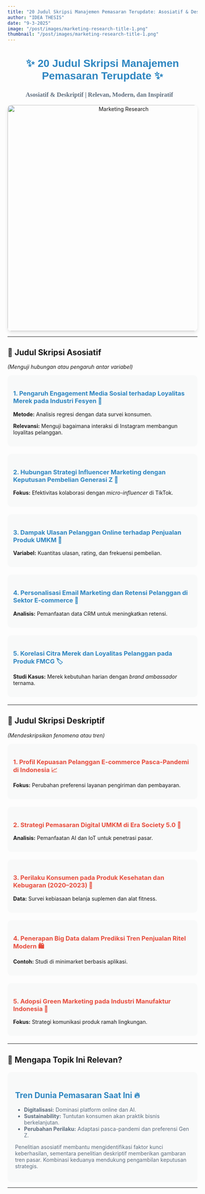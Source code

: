 ```yaml
---
title: "20 Judul Skripsi Manajemen Pemasaran Terupdate: Asosiatif & Deskriptif"
author: "IDEA THESIS"
date: "9-3-2025"
image: "/post/images/marketing-research-title-1.png"
thumbnail: "/post/images/marketing-research-title-1.png"
---
```


<div align="center">
  <h1 style="color: #2E86C1; font-family: 'Arial', sans-serif;">✨ 20 Judul Skripsi Manajemen Pemasaran Terupdate ✨</h1>
  <h3 style="color: #5D6D7E; font-family: 'Georgia', serif;">Asosiatif & Deskriptif | Relevan, Modern, dan Inspiratif 🚀</h3>
  <img src="/post/images/marketing-research.png" alt="Marketing Research" width="600" style="border-radius: 10px; box-shadow: 0 4px 8px rgba(0, 0, 0, 0.1);" />
</div>

---

## 📌 **Judul Skripsi Asosiatif**  
*(Menguji hubungan atau pengaruh antar variabel)*  

<div style="background-color: #F8F9F9; padding: 15px; border-radius: 10px; margin-bottom: 20px;">
  <h3 style="color: #2E86C1;">1. Pengaruh Engagement Media Sosial terhadap Loyalitas Merek pada Industri Fesyen 👗</h3>
  <p><strong>Metode:</strong> Analisis regresi dengan data survei konsumen.</p>
  <p><strong>Relevansi:</strong> Menguji bagaimana interaksi di Instagram membangun loyalitas pelanggan.</p>
</div>

<div style="background-color: #F8F9F9; padding: 15px; border-radius: 10px; margin-bottom: 20px;">
  <h3 style="color: #2E86C1;">2. Hubungan Strategi Influencer Marketing dengan Keputusan Pembelian Generasi Z 📱</h3>
  <p><strong>Fokus:</strong> Efektivitas kolaborasi dengan <em>micro-influencer</em> di TikTok.</p>
</div>

<div style="background-color: #F8F9F9; padding: 15px; border-radius: 10px; margin-bottom: 20px;">
  <h3 style="color: #2E86C1;">3. Dampak Ulasan Pelanggan Online terhadap Penjualan Produk UMKM 🛒</h3>
  <p><strong>Variabel:</strong> Kuantitas ulasan, rating, dan frekuensi pembelian.</p>
</div>

<div style="background-color: #F8F9F9; padding: 15px; border-radius: 10px; margin-bottom: 20px;">
  <h3 style="color: #2E86C1;">4. Personalisasi Email Marketing dan Retensi Pelanggan di Sektor E-commerce 📧</h3>
  <p><strong>Analisis:</strong> Pemanfaatan data CRM untuk meningkatkan retensi.</p>
</div>

<div style="background-color: #F8F9F9; padding: 15px; border-radius: 10px; margin-bottom: 20px;">
  <h3 style="color: #2E86C1;">5. Korelasi Citra Merek dan Loyalitas Pelanggan pada Produk FMCG 🏷️</h3>
  <p><strong>Studi Kasus:</strong> Merek kebutuhan harian dengan <em>brand ambassador</em> ternama.</p>
</div>

---

## 📌 **Judul Skripsi Deskriptif**  
*(Mendeskripsikan fenomena atau tren)*  

<div style="background-color: #F8F9F9; padding: 15px; border-radius: 10px; margin-bottom: 20px;">
  <h3 style="color: #E74C3C;">1. Profil Kepuasan Pelanggan E-commerce Pasca-Pandemi di Indonesia 📈</h3>
  <p><strong>Fokus:</strong> Perubahan preferensi layanan pengiriman dan pembayaran.</p>
</div>

<div style="background-color: #F8F9F9; padding: 15px; border-radius: 10px; margin-bottom: 20px;">
  <h3 style="color: #E74C3C;">2. Strategi Pemasaran Digital UMKM di Era Society 5.0 🤖</h3>
  <p><strong>Analisis:</strong> Pemanfaatan AI dan IoT untuk penetrasi pasar.</p>
</div>

<div style="background-color: #F8F9F9; padding: 15px; border-radius: 10px; margin-bottom: 20px;">
  <h3 style="color: #E74C3C;">3. Perilaku Konsumen pada Produk Kesehatan dan Kebugaran (2020–2023) 💪</h3>
  <p><strong>Data:</strong> Survei kebiasaan belanja suplemen dan alat fitness.</p>
</div>

<div style="background-color: #F8F9F9; padding: 15px; border-radius: 10px; margin-bottom: 20px;">
  <h3 style="color: #E74C3C;">4. Penerapan Big Data dalam Prediksi Tren Penjualan Ritel Modern 🛍️</h3>
  <p><strong>Contoh:</strong> Studi di minimarket berbasis aplikasi.</p>
</div>

<div style="background-color: #F8F9F9; padding: 15px; border-radius: 10px; margin-bottom: 20px;">
  <h3 style="color: #E74C3C;">5. Adopsi Green Marketing pada Industri Manufaktur Indonesia 🌿</h3>
  <p><strong>Fokus:</strong> Strategi komunikasi produk ramah lingkungan.</p>
</div>

---

## 🌟 **Mengapa Topik Ini Relevan?**  

<div style="background-color: #F8F9F9; padding: 20px; border-radius: 10px; margin-top: 20px;">
  <h2 style="color: #2E86C1;">Tren Dunia Pemasaran Saat Ini 🔥</h2>
  <ul style="list-style-type: disc; color: #5D6D7E;">
    <li><strong>Digitalisasi:</strong> Dominasi platform online dan AI.</li>
    <li><strong>Sustainability:</strong> Tuntutan konsumen akan praktik bisnis berkelanjutan.</li>
    <li><strong>Perubahan Perilaku:</strong> Adaptasi pasca-pandemi dan preferensi Gen Z.</li>
  </ul>
  <p style="color: #5D6D7E;">Penelitian asosiatif membantu mengidentifikasi faktor kunci keberhasilan, sementara penelitian deskriptif memberikan gambaran tren pasar. Kombinasi keduanya mendukung pengambilan keputusan strategis.</p>
</div>

---